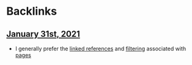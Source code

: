 
# Backlinks
## [January 31st, 2021](<January 31st, 2021.md>)
- I generally prefer the [linked references](<linked references.md>) and [filtering](<filtering.md>) associated with [pages](<pages.md>)

